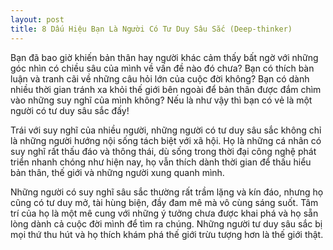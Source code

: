 ```yaml
---
layout: post
title: 8 Dấu Hiệu Bạn Là Người Có Tư Duy Sâu Sắc (Deep-thinker)
---
```


Bạn đã bao giờ khiến bản thân hay người khác cảm thấy bất ngờ với những góc nhìn có chiều sâu của mình về vấn đề nào đó chưa? Bạn có thích bàn luận và tranh cãi về những câu hỏi lớn của cuộc đời không? Bạn có dành nhiều thời gian tránh xa khỏi thế giới bên ngoài để bản thân được đắm chìm vào những suy nghĩ của mình không? Nếu là như vậy thì bạn có vẻ là một người có tư duy sâu sắc đấy!

Trái với suy nghĩ của nhiều người, những người có tư duy sâu sắc không chỉ là những người hướng nội sống tách biệt với xã hội. Họ là những cá nhân có suy nghĩ rất thấu đáo và thông thái, dù sống trong thời đại công nghệ phát triển nhanh chóng như hiện nay, họ vẫn thích dành thời gian để thấu hiểu bản thân, thế giới và những người xung quanh mình.

Những người có suy nghĩ sâu sắc thường rất trầm lặng và kín đáo, nhưng họ cũng có tư duy mở, tài hùng biện, đầy đam mê mà vô cùng sáng suốt. Tâm trí của họ là một mê cung với những ý tưởng chưa được khai phá và họ sẵn lòng dành cả cuộc đời mình để tìm ra chúng. Những người tư duy sâu sắc bị mọi thứ thu hút và họ thích khám phá thế giới trừu tượng hơn là thế giới thật.

